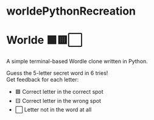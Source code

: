 # worldePythonRecreation
# Worlde 🟩🟨⬜

A simple terminal-based Wordle clone written in Python.

Guess the 5-letter secret word in 6 tries!  
Get feedback for each letter:
- 🟩 Correct letter in the correct spot  
- 🟨 Correct letter in the wrong spot  
- ⬜ Letter not in the word at all



